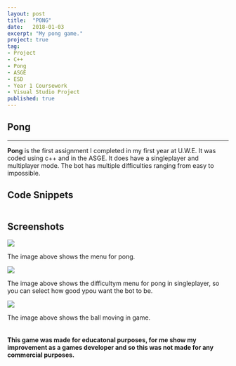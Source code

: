 ```yaml
---
layout: post
title:  "PONG"
date:   2018-01-03
excerpt: "My pong game."
project: true
tag:
- Project
- C++
- Pong
- ASGE
- ESD
- Year 1 Coursework
- Visual Studio Project
published: true
---
```

## Pong
-----
**Pong** is the first assignment I completed in my first year at U.W.E. It was coded using c++ and in the ASGE. It does have a singleplayer and multiplayer mode. The bot has multiple difficulties ranging from easy to impossible.

## Code Snippets
```C++ 

```
## Screenshots
<a href="/assets/img/Games/Pong/pong_menu.jpg"><img src="/assets/img/Games/Pong/pong_menu.jpg"></a>

The image above shows the menu for pong.

<a href="/assets/img/Games/Pong/pong_option_menu.jpg"><img src="/assets/img/Games/Pong/pong_option_menu.jpg"></a>

The image above shows the difficultym menu for pong in singleplayer, so you can select how good ypou want the bot to be.

<a href="/assets/img/Games/Pong/pong_in_game.gif"><img src="/assets/img/Games/Pong/pong_in_game.gif"></a>

The image above shows the ball moving in game.
<br/>
<br/>
<br/>
**This game was made for educatonal purposes, for me show my improvement as a games developer and so this was not made for any commercial purposes.** 
